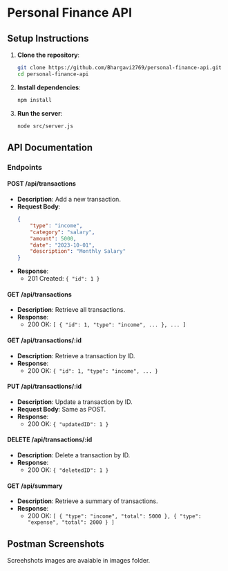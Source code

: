 # Personal Finance API

## Setup Instructions

1. **Clone the repository**:
    ```bash
    git clone https://github.com/Bhargavi2769/personal-finance-api.git
    cd personal-finance-api
    ```

2. **Install dependencies**:
    ```bash
    npm install
    ```

3. **Run the server**:
    ```bash
    node src/server.js
    ```

## API Documentation

### Endpoints

#### POST /api/transactions
- **Description**: Add a new transaction.
- **Request Body**:
    ```json
    {
        "type": "income",
        "category": "salary",
        "amount": 5000,
        "date": "2023-10-01",
        "description": "Monthly Salary"
    }
    ```
- **Response**: 
    - 201 Created: `{ "id": 1 }`

#### GET /api/transactions
- **Description**: Retrieve all transactions.
- **Response**: 
    - 200 OK: `[ { "id": 1, "type": "income", ... }, ... ]`

#### GET /api/transactions/:id
- **Description**: Retrieve a transaction by ID.
- **Response**: 
    - 200 OK: `{ "id": 1, "type": "income", ... }`

#### PUT /api/transactions/:id
- **Description**: Update a transaction by ID.
- **Request Body**: Same as POST.
- **Response**: 
    - 200 OK: `{ "updatedID": 1 }`

#### DELETE /api/transactions/:id
- **Description**: Delete a transaction by ID.
- **Response**: 
    - 200 OK: `{ "deletedID": 1 }`

#### GET /api/summary
- **Description**: Retrieve a summary of transactions.
- **Response**: 
    - 200 OK: `[ { "type": "income", "total": 5000 }, { "type": "expense", "total": 2000 } ]`

## Postman Screenshots
Screehshots images are avaiable in images folder.


